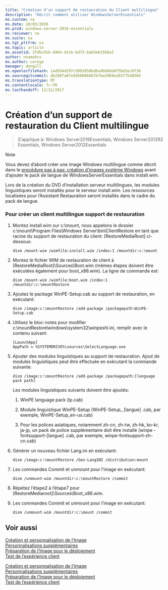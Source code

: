 ```yaml
---
title: "Création d’un support de restauration du Client multilingue"
description: "Décrit comment utiliser WindowsServerEssentials"
ms.custom: na
ms.date: 10/03/2016
ms.prod: windows-server-2016-essentials
ms.reviewer: na
ms.suite: na
ms.tgt_pltfrm: na
ms.topic: article
ms.assetid: 2fdbc016-d464-43cb-bd75-8a63e61588a2
author: nnamuhcs
ms.author: coreyp
manager: dongill
ms.openlocfilehash: 1ad934d297c3092050bd6adbb6bb0f50d1ec6f36
ms.sourcegitcommit: db290fa07e9d50686667bfba3969e20377548504
ms.translationtype: MT
ms.contentlocale: fr-FR
ms.lasthandoff: 12/12/2017
---
```

# <a name="build-multi-language-client-restore-media"></a>Création d’un support de restauration du Client multilingue

>S’applique à: Windows Server2016Essentials, Windows Server2012R2 Essentials, Windows Server2012Essentials

> [!NOTE]
>  Vous devez d’abord créer une image Windows multilingue comme décrit dans le [procédure pas à pas: création d’images système Windows](https://technet.microsoft.com/library/jj126995) avant d’ajouter le pack de langue de WindowsServerEssentials dans install.wim.  
  
 Lors de la création du DVD d’installation serveur multilingues, les modules linguistiques seront installés pour le serveur install.wim. Les ressources localisées pour l’Assistant Restauration seront installés dans le cadre du pack de langue.  
  
### <a name="to-build-a-multi-language-client-restore-media"></a>Pour créer un client multilingue support de restauration  
  
1.  Montez install.wim sur c:\mount, nous appelons le dossier c:\mount\Program Files\Windows Server\bin\ClientRestore en tant que racine du support de restauration du client: [RestoreMediaRoot] ci-dessous:  
  
    ```  
    dism /mount-wim /wimfile:install.wim /index:1 /mountdir:c:\mount  
    ```  
  
2.  Montez le fichier WIM de restauration de client à [RestoreMediaRoot]\Sources\Boot.wim (mêmes étapes doivent être exécutées également pour boot_x86.wim). La ligne de commande est:  
  
    ```  
    dism /mount-wim /wimfile:boot.wim /index:1 /mountdir:c:\mountRestore  
    ```  
  
3.  Ajoutez le package WinPE-Setup.cab au support de restauration, en exécutant:  
  
    ```  
    dism /image:c:\mountRestore /add-package /packagepath:WinPE-Setup.cab  
    ```  
  
4.  Utilisez le bloc-notes pour modifier c:\mountRestore\windows\system32\winpeshl.ini, remplir avec le contenu suivant:  
  
    ```  
    [LaunchApp]  
    AppPath = %SYSTEMDRIVE%\sources\SelectLanguage.exe  
    ```  
  
5.  Ajouter des modules linguistiques au support de restauration. Ajout de modules linguistiques peut être effectuée en exécutant la commande suivante:  
  
    ```  
    dism /image:c:\mountRestore /add-package /packagepath:[language pack path]  
    ```  
  
     Les modules linguistiques suivants doivent être ajoutés:  
  
    1.  WinPE language pack (lp.cab)  
  
    2.  Module linguistique WinPE-Setup (WinPE-Setup_ [langue] .cab, par exemple, WinPE-Setup_en-us.cab)  
  
    3.  Pour les polices asiatiques, notamment zh-cn, zh-tw, zh-hk, ko-kr, ja-jp, un pack de police supplémentaire doit être installé (winpe - fontsupport-[langue] .cab, par exemple, winpe-fontsupport-zh-cn.cab)  
  
6.  Générer un nouveau fichier Lang.ini en exécutant:  
  
    ```  
    dism /image:c:\mountRestore /Gen-LangINI /distribution:mount  
    ```  
  
7.  Les commandes Commit et unmount pour l’image en exécutant:  
  
    ```  
    dism /unmount-wim /mountdir:c:\mountRestore /commit  
    ```  
  
8.  Répétez l’étape2 à l’étape7 pour [RestoreMediaroot]\Sources\Boot_x86.wim.  
  
9. Les commandes Commit et unmount pour l’image en exécutant:  
  
    ```  
    dism /unmount-wim /mountdir:c:\mount /commit  
    ```  
  
## <a name="see-also"></a>Voir aussi  

 [Création et personnalisation de l’Image](Creating-and-Customizing-the-Image.md)   
 [Personnalisations supplémentaires](Additional-Customizations.md)   
 [Préparation de l’Image pour le déploiement](Preparing-the-Image-for-Deployment.md)   
 [Test de l’expérience client](Testing-the-Customer-Experience.md)

 [Création et personnalisation de l’Image](../install/Creating-and-Customizing-the-Image.md)   
 [Personnalisations supplémentaires](../install/Additional-Customizations.md)   
 [Préparation de l’Image pour le déploiement](../install/Preparing-the-Image-for-Deployment.md)   
 [Test de l’expérience client](../install/Testing-the-Customer-Experience.md)

